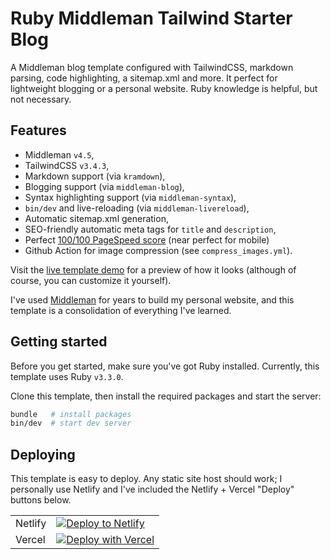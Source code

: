 # Ruby Middleman Tailwind Starter Blog

A Middleman blog template configured with TailwindCSS, markdown parsing, code highlighting, a sitemap.xml and more. It perfect for lightweight blogging or a personal website. Ruby knowledge is helpful, but not necessary.

## Features

- Middleman `v4.5`,
- TailwindCSS `v3.4.3`,
- Markdown support (via `kramdown`),
- Blogging support (via `middleman-blog`),
- Syntax highlighting support (via `middleman-syntax`),
- `bin/dev` and live-reloading (via `middleman-livereload`),
- Automatic sitemap.xml generation,
- SEO-friendly automatic meta tags for `title` and `description`,
- Perfect [100/100 PageSpeed score](https://pagespeed.web.dev/analysis/https-main--ruby-middleman-tailwind-starter-blog-netlify-app/o3pfqkngtp?form_factor=desktop) (near perfect for mobile)
- Github Action for image compression (see `compress_images.yml`).

Visit the [live template demo](https://main--ruby-middleman-tailwind-starter-blog.netlify.app/) for a preview of how it looks (although of course, you can customize it yourself).

I've used [Middleman](https://middlemanapp.com/) for years to build my personal website, and this template is a consolidation of everything I've learned.

## Getting started

Before you get started, make sure you've got Ruby installed. Currently, this template uses Ruby `v3.3.0`.

Clone this template, then install the required packages and start the server:

```sh
bundle   # install packages
bin/dev  # start dev server
```

## Deploying

This template is easy to deploy. Any static site host should work; I personally use Netlify and I've included the Netlify + Vercel "Deploy" buttons below.

|         |                                                                                                                                                                                                   |
| ------- | ------------------------------------------------------------------------------------------------------------------------------------------------------------------------------------------------- |
| Netlify | [![Deploy to Netlify](https://www.netlify.com/img/deploy/button.svg)](https://app.netlify.com/start/deploy?repository=https://github.com/harrison-broadbent/ruby-middleman-tailwind-starter-blog) |
| Vercel  | [![Deploy with Vercel](https://vercel.com/button)](https://vercel.com/new/clone?repository-url=https%3A%2F%2Fgithub.com%2Fharrison-broadbent%2Fruby-middleman-tailwind-starter-blog)              |
